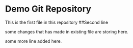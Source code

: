 # Demo Git Repository

This is the first file in this repository
##Second line

some changes that has made in existing file are storing here.

some more line added here.

